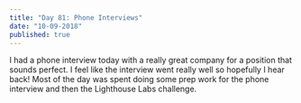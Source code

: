 ```yaml
---
title: "Day 81: Phone Interviews"
date: "10-09-2018"
published: true
---
```

I had a phone interview today with a really great company for a position that sounds perfect. I feel like the interview went really well so hopefully I hear back! Most of the day was spent doing some prep work for the phone interview and then the Lighthouse Labs challenge.

